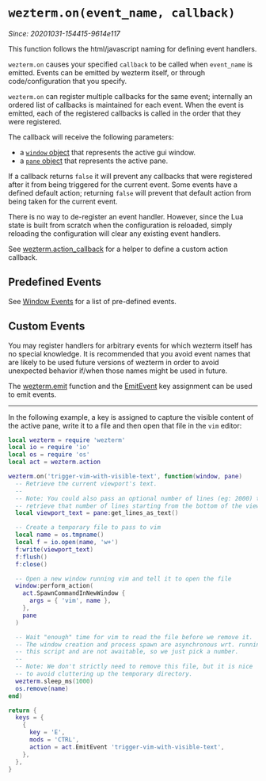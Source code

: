 # `wezterm.on(event_name, callback)`

*Since: 20201031-154415-9614e117*

This function follows the html/javascript naming for defining event handlers.

`wezterm.on` causes your specified `callback` to be called when `event_name`
is emitted.  Events can be emitted by wezterm itself, or through code/configuration
that you specify.

`wezterm.on` can register multiple callbacks for the same event; internally
an ordered list of callbacks is maintained for each event.  When the event
is emitted, each of the registered callbacks is called in the order that
they were registered.

The callback will receive the following parameters:
- a [`window` object](../window/index.md) that represents the active gui window.
- a [`pane` object](../pane/index.md) that represents the active pane.

If a callback returns `false` it will prevent any callbacks that were registered
after it from being triggered for the current event.  Some events have
a defined default action; returning `false` will prevent that default action
from being taken for the current event.

There is no way to de-register an event handler.  However, since the Lua
state is built from scratch when the configuration is reloaded, simply
reloading the configuration will clear any existing event handlers.

See [wezterm.action_callback](./action_callback.md) for a helper to define a custom action callback.

## Predefined Events

See [Window Events](../window-events/index.md) for a list of pre-defined
events.

## Custom Events

You may register handlers for arbitrary events for which wezterm itself
has no special knowledge.  It is recommended that you avoid event names
that are likely to be used future versions of wezterm in order to avoid
unexpected behavior if/when those names might be used in future.

The [wezterm.emit](emit.md) function and the [EmitEvent](../keyassignment/EmitEvent.md) key assignment can be used to
emit events.

---

In the following example, a key is assigned to capture the visible content of the active
pane, write it to a file and then open that file in the `vim` editor:

```lua
local wezterm = require 'wezterm'
local io = require 'io'
local os = require 'os'
local act = wezterm.action

wezterm.on('trigger-vim-with-visible-text', function(window, pane)
  -- Retrieve the current viewport's text.
  --
  -- Note: You could also pass an optional number of lines (eg: 2000) to
  -- retrieve that number of lines starting from the bottom of the viewport.
  local viewport_text = pane:get_lines_as_text()

  -- Create a temporary file to pass to vim
  local name = os.tmpname()
  local f = io.open(name, 'w+')
  f:write(viewport_text)
  f:flush()
  f:close()

  -- Open a new window running vim and tell it to open the file
  window:perform_action(
    act.SpawnCommandInNewWindow {
      args = { 'vim', name },
    },
    pane
  )

  -- Wait "enough" time for vim to read the file before we remove it.
  -- The window creation and process spawn are asynchronous wrt. running
  -- this script and are not awaitable, so we just pick a number.
  --
  -- Note: We don't strictly need to remove this file, but it is nice
  -- to avoid cluttering up the temporary directory.
  wezterm.sleep_ms(1000)
  os.remove(name)
end)

return {
  keys = {
    {
      key = 'E',
      mods = 'CTRL',
      action = act.EmitEvent 'trigger-vim-with-visible-text',
    },
  },
}
```
